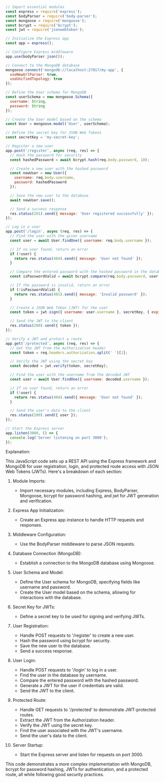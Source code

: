 ```javascript
// Import essential modules
const express = require('express');
const bodyParser = require('body-parser');
const mongoose = require('mongoose');
const bcrypt = require('bcrypt');
const jwt = require('jsonwebtoken');

// Initialize the Express app
const app = express();

// Configure Express middleware
app.use(bodyParser.json());

// Connect to the MongoDB database
mongoose.connect('mongodb://localhost:27017/my-app', {
  useNewUrlParser: true,
  useUnifiedTopology: true
});

// Define the User schema for MongoDB
const userSchema = new mongoose.Schema({
  username: String,
  password: String
});

// Create the User model based on the schema
const User = mongoose.model('User', userSchema);

// Define the secret key for JSON Web Tokens
const secretKey = 'my-secret-key';

// Register a new user
app.post('/register', async (req, res) => {
  // Hash the password for security
  const hashedPassword = await bcrypt.hash(req.body.password, 10);

  // Create a new user with the hashed password
  const newUser = new User({
    username: req.body.username,
    password: hashedPassword
  });

  // Save the new user to the database
  await newUser.save();

  // Send a success response
  res.status(201).send({ message: 'User registered successfully' });
});

// Log in a user
app.post('/login', async (req, res) => {
  // Find the user with the given username
  const user = await User.findOne({ username: req.body.username });

  // If no user found, return an error
  if (!user) {
    return res.status(404).send({ message: 'User not found' });
  }

  // Compare the entered password with the hashed password in the database
  const isPasswordValid = await bcrypt.compare(req.body.password, user.password);

  // If the password is invalid, return an error
  if (!isPasswordValid) {
    return res.status(401).send({ message: 'Invalid password' });
  }

  // Create a JSON Web Token (JWT) for the user
  const token = jwt.sign({ username: user.username }, secretKey, { expiresIn: '1h' });

  // Send the JWT to the client
  res.status(200).send({ token });
});

// Verify a JWT and protect a route
app.get('/protected', async (req, res) => {
  // Get the JWT from the Authorization header
  const token = req.headers.authorization.split(' ')[1];

  // Verify the JWT using the secret key
  const decoded = jwt.verify(token, secretKey);

  // Find the user with the username from the decoded JWT
  const user = await User.findOne({ username: decoded.username });

  // If no user found, return an error
  if (!user) {
    return res.status(404).send({ message: 'User not found' });
  }

  // Send the user's data to the client
  res.status(200).send({ user });
});

// Start the Express server
app.listen(3000, () => {
  console.log('Server listening on port 3000');
});
```

Explanation:

This JavaScript code sets up a REST API using the Express framework and MongoDB for user registration, login, and protected route access with JSON Web Tokens (JWTs). Here's a breakdown of each section:

1. Module Imports:
   - Import necessary modules, including Express, BodyParser, Mongoose, bcrypt for password hashing, and jwt for JWT generation and verification.

2. Express App Initialization:
   - Create an Express app instance to handle HTTP requests and responses.

3. Middleware Configuration:
   - Use the BodyParser middleware to parse JSON requests.

4. Database Connection (MongoDB):
   - Establish a connection to the MongoDB database using Mongoose.

5. User Schema and Model:
   - Define the User schema for MongoDB, specifying fields like username and password.
   - Create the User model based on the schema, allowing for interactions with the database.

6. Secret Key for JWTs:
   - Define a secret key to be used for signing and verifying JWTs.

7. User Registration:
   - Handle POST requests to '/register' to create a new user.
   - Hash the password using bcrypt for security.
   - Save the new user to the database.
   - Send a success response.

8. User Login:
   - Handle POST requests to '/login' to log in a user.
   - Find the user in the database by username.
   - Compare the entered password with the hashed password.
   - Generate a JWT for the user if credentials are valid.
   - Send the JWT to the client.

9. Protected Route:
   - Handle GET requests to '/protected' to demonstrate JWT-protected routes.
   - Extract the JWT from the Authorization header.
   - Verify the JWT using the secret key.
   - Find the user associated with the JWT's username.
   - Send the user's data to the client.

10. Server Startup:
    - Start the Express server and listen for requests on port 3000.

This code demonstrates a more complex implementation with MongoDB, bcrypt for password hashing, JWTs for authentication, and a protected route, all while following good security practices.